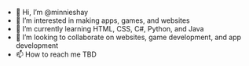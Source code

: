 - 👋 Hi, I’m @minnieshay
- 👀 I’m interested in making apps, games, and websites
- 🌱 I’m currently learning HTML, CSS, C#, Python, and Java
- 💞️ I’m looking to collaborate on websites, game development, and app development
- 📫 How to reach me TBD

<!---
minnieshay/minnieshay is a ✨ special ✨ repository because its `README.md` (this file) appears on your GitHub profile.
You can click the Preview link to take a look at your changes.
--->

